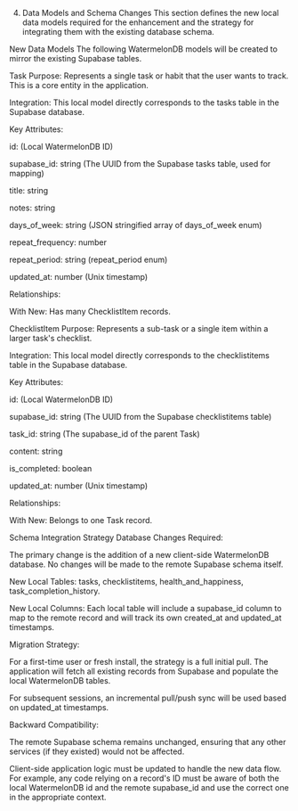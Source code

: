 4. Data Models and Schema Changes
This section defines the new local data models required for the enhancement and the strategy for integrating them with the existing database schema.

New Data Models
The following WatermelonDB models will be created to mirror the existing Supabase tables.

Task
Purpose: Represents a single task or habit that the user wants to track. This is a core entity in the application.

Integration: This local model directly corresponds to the tasks table in the Supabase database.

Key Attributes:

id: (Local WatermelonDB ID)

supabase_id: string (The UUID from the Supabase tasks table, used for mapping)

title: string

notes: string

days_of_week: string (JSON stringified array of days_of_week enum)

repeat_frequency: number

repeat_period: string (repeat_period enum)

updated_at: number (Unix timestamp)

Relationships:

With New: Has many ChecklistItem records.

ChecklistItem
Purpose: Represents a sub-task or a single item within a larger task's checklist.

Integration: This local model directly corresponds to the checklistitems table in the Supabase database.

Key Attributes:

id: (Local WatermelonDB ID)

supabase_id: string (The UUID from the Supabase checklistitems table)

task_id: string (The supabase_id of the parent Task)

content: string

is_completed: boolean

updated_at: number (Unix timestamp)

Relationships:

With New: Belongs to one Task record.

Schema Integration Strategy
Database Changes Required:

The primary change is the addition of a new client-side WatermelonDB database. No changes will be made to the remote Supabase schema itself.

New Local Tables: tasks, checklistitems, health_and_happiness, task_completion_history.

New Local Columns: Each local table will include a supabase_id column to map to the remote record and will track its own created_at and updated_at timestamps.

Migration Strategy:

For a first-time user or fresh install, the strategy is a full initial pull. The application will fetch all existing records from Supabase and populate the local WatermelonDB tables.

For subsequent sessions, an incremental pull/push sync will be used based on updated_at timestamps.

Backward Compatibility:

The remote Supabase schema remains unchanged, ensuring that any other services (if they existed) would not be affected.

Client-side application logic must be updated to handle the new data flow. For example, any code relying on a record's ID must be aware of both the local WatermelonDB id and the remote supabase_id and use the correct one in the appropriate context.